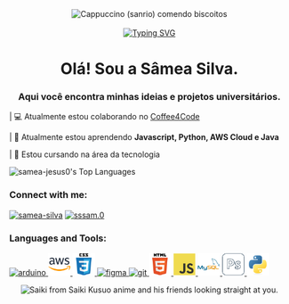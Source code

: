 <div align="center">
  <img src="https://media.giphy.com/media/oh2euZp5xkglq/giphy.gif?cid=ecf05e47g9813tt2ytgy1r90bp3vdq3z2a55899jzwcx087d&ep=v1_gifs_search&rid=giphy.gif&ct=g" alt="Cappuccino (sanrio) comendo biscoitos" width="200px">
</div>
<br>
<div align="center">
  <a href="https://git.io/typing-svg"><img src="https://readme-typing-svg.demolab.com?font=Fira+Code&duration=4000&pause=1000&color=F7C0D0&width=435&lines=Sejam+bem-vindos(as)+ao+meu+perfil!+;Aqui+voc%C3%AA+encontra+meus+projetos+%3AD" alt="Typing SVG" /></a>
  
</div>

<h1 align="center">Olá! Sou a Sâmea Silva.</h1>
<h3 align="center">Aqui você encontra minhas ideias e projetos universitários.</h3>

| 💻 Atualmente estou colaborando no [Coffee4Code](https://github.com/COFFEE4C0DE)

| 🌱 Atualmente estou aprendendo **Javascript, Python, AWS Cloud e Java**

| 📂 Estou cursando na área da tecnologia

![samea-jesus0's Top Languages](https://github-readme-stats.vercel.app/api/top-langs/?username=samea-jesus0&theme=omni&show_icons=true&hide_border=true&layout=compact)

<h3 align="left">Connect with me:</h3>
<p align="left">
<a href="https://linkedin.com/in/samea-silva" target="blank"><img align="center" src="https://raw.githubusercontent.com/rahuldkjain/github-profile-readme-generator/master/src/images/icons/Social/linked-in-alt.svg" alt="samea-silva" height="30" width="40" /></a>
<a href="https://instagram.com/sssam.0" target="blank"><img align="center" src="https://raw.githubusercontent.com/rahuldkjain/github-profile-readme-generator/master/src/images/icons/Social/instagram.svg" alt="sssam.0" height="30" width="40" /></a>
</p>

<h3 align="left">Languages and Tools:</h3>
<p align="left"> <a href="https://www.arduino.cc/" target="_blank" rel="noreferrer"> <img src="https://cdn.worldvectorlogo.com/logos/arduino-1.svg" alt="arduino" width="40" height="40"/> </a> <a href="https://aws.amazon.com" target="_blank" rel="noreferrer"> <img src="https://raw.githubusercontent.com/devicons/devicon/master/icons/amazonwebservices/amazonwebservices-original-wordmark.svg" alt="aws" width="40" height="40"/> </a> <a href="https://www.w3schools.com/css/" target="_blank" rel="noreferrer"> <img src="https://raw.githubusercontent.com/devicons/devicon/master/icons/css3/css3-original-wordmark.svg" alt="css3" width="40" height="40"/> </a> <a href="https://www.figma.com/" target="_blank" rel="noreferrer"> <img src="https://www.vectorlogo.zone/logos/figma/figma-icon.svg" alt="figma" width="40" height="40"/> </a> <a href="https://git-scm.com/" target="_blank" rel="noreferrer"> <img src="https://www.vectorlogo.zone/logos/git-scm/git-scm-icon.svg" alt="git" width="40" height="40"/> </a> <a href="https://www.w3.org/html/" target="_blank" rel="noreferrer"> <img src="https://raw.githubusercontent.com/devicons/devicon/master/icons/html5/html5-original-wordmark.svg" alt="html5" width="40" height="40"/> </a> <a href="https://developer.mozilla.org/en-US/docs/Web/JavaScript" target="_blank" rel="noreferrer"> <img src="https://raw.githubusercontent.com/devicons/devicon/master/icons/javascript/javascript-original.svg" alt="javascript" width="40" height="40"/> </a> <a href="https://www.mysql.com/" target="_blank" rel="noreferrer"> <img src="https://raw.githubusercontent.com/devicons/devicon/master/icons/mysql/mysql-original-wordmark.svg" alt="mysql" width="40" height="40"/> </a> <a href="https://www.photoshop.com/en" target="_blank" rel="noreferrer"> <img src="https://raw.githubusercontent.com/devicons/devicon/master/icons/photoshop/photoshop-line.svg" alt="photoshop" width="40" height="40"/> </a> <a href="https://www.python.org" target="_blank" rel="noreferrer"> <img src="https://raw.githubusercontent.com/devicons/devicon/master/icons/python/python-original.svg" alt="python" width="40" height="40"/> </a> </p>

<div align="center">
  <img src="https://i.postimg.cc/900wC5Xp/Saiki-world.gif" alt="Saiki from Saiki Kusuo anime and his friends looking straight at you." width="200px" />
</div>


